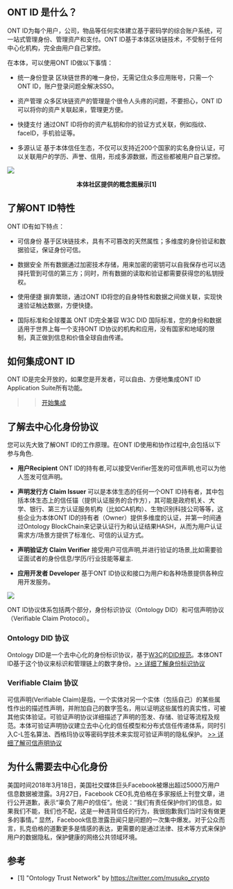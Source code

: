 
## ONT ID 是什么？

ONT ID为每个用户，公司，物品等任何实体建立基于密码学的综合账户系统，可一站式管理身份、管理资产和支付。ONT ID基于本体区块链技术，不受制于任何中心化机构，完全由用户自己掌控。

在本体，可以使用ONT ID做以下事情：

* 统一身份登录
区块链世界的唯一身份，无需记住众多应用账号，只需一个ONT ID，账户登录问题全解决SSO。

* 资产管理
众多区块链资产的管理是个很令人头疼的问题，不要担心，ONT ID可以将你的资产关联起来，管理更方便。

* 快捷支付
通过ONT ID将你的资产私钥和你的验证方式关联，例如指纹、faceID，手机验证等。

* 多源认证
基于本体信任生态，不仅可以支持近200个国家的实名身份认证，可以关联用户的学历、声誉、信用，形成多源数据，而这些都被用户自己掌控。

![](https://github.com/ontio/ontology-DID/raw/master/images/ontid.jpg)
<p align="center">
<b>本体社区提供的概念图展示[1]</b>
</p>


## 了解ONT ID特性

ONT ID有如下特点：

* 可信身份
基于区块链技术，具有不可篡改的天然属性；多维度的身份验证和数据验证，保证身份可信。

* 数据安全
所有数据通过加密技术存储，用来加密的密钥可以自我保存也可以选择托管到可信的第三方；同时，所有数据的读取和验证都需要获得您的私钥授权。

* 使用便捷
摒弃繁琐，通过ONT ID将您的自身特性和数据之间做关联，实现快速验证触达数据，方便快捷。

* 国际标准和全球覆盖
ONT ID完全兼容 W3C DID 国际标准，您的身份和数据适用于世界上每一个支持ONT ID协议的机构和应用，没有国家和地域的限制，真正做到信息和价值全球自由传递。 


## 如何集成ONT ID

ONT ID是完全开放的，如果您是开发者，可以自由、方便地集成ONT ID Application Suite所有功能。

>> [开始集成](https://pro-docs.ont.io/#/docs-cn/ontid/get_started)

## 了解去中心化身份协议

您可以先大致了解ONT ID的工作原理。在ONT ID使用和协作过程中,会包括以下参与角色.

* **用户Recipient** ONT ID的持有者,可以接受Verifier签发的可信声明,也可以为他人签发可信声明。 

* **声明发行方 Claim Issuer** 可以是本体生态的任何一个ONT ID持有者，其中包括本体生态上的信任锚（提供认证服务的合作方），其可能是政府机关、大学、银行、第三方认证服务机构（比如CA机构）、生物识别科技公司等等，这些企业为本体ONT ID的持有者（Owner）提供多维度的认证，并第一时间通过Ontology BlockChain来记录认证行为和认证结果HASH，从而为用户认证需求方/场景方提供了标准化、可信的认证方式。

* **声明验证方 Claim Verifier** 接受用户可信声明,并进行验证的场景,比如需要验证面试者的身份信息/学历/行业技能等雇主.

* **应用开发者 Developer** 基于ONT ID协议和接口为用户和各种场景提供各种应用开发服务。

![](https://github.com/ontio/ontology-DID/raw/master/images/claim_workflow_cn.png)


ONT ID协议体系包括两个部分，身份标识协议（Ontology DID）和可信声明协议（Verifiable Claim Protocol）。

### Ontology DID 协议

Ontology DID是一个去中心化的身份标识协议，基于[W3C](https://www.w3.org/2017/vc/WG/)的[DID规范](https://w3c-ccg.github.io/did-spec/)。本体ONT ID基于这个协议来标识和管理链上的数字身份。[>> 详细了解身份标识协议](https://github.com/ontio/ontology-DID/blob/master/docs/cn/ONTID_protocol_spec_cn.md)

### Verifiable Claim 协议

可信声明(Verifiable Claim)是指，一个实体对另一个实体（包括自己）的某些属性作出的描述性声明，并附加自己的数字签名，用以证明这些属性的真实性，可被其他实体验证。可验证声明协议详细描述了声明的签发、存储、验证等流程及规范。本体可验证声明协议建立去中心化的信任模型和分布式信任传递体系，同时引入C-L签名算法、西格玛协议等密码学技术来实现可验证声明的隐私保护。
[>> 详细了解可信声明协议](https://github.com/ontio/ontology-DID/blob/master/docs/cn/claim_spec_cn.md)


## 为什么需要去中心化身份

美国时间2018年3月18日，美国社交媒体巨头Facebook被爆出超过5000万用户信息数据被泄露。3月27日，Facebook CEO扎克伯格在多家报纸上刊登文章，进行公开道歉，表示“辜负了用户的信任”。他说：“我们有责任保护你们的信息，如果我们不能，我们也不配，这是一种违背信任的行为，我很抱歉我们当时没有做更多的事情。” 
显然，Facebook信息泄露丑闻只是问题的一次集中爆发。对于公众而言，扎克伯格的道歉更多是情感的表达，更需要的是通过法律、技术等方式来保护用户的数据隐私，保护健康的网络公共领域环境。


## 参考

- [1] "Ontology Trust Network" by https://twitter.com/musuko_crypto
